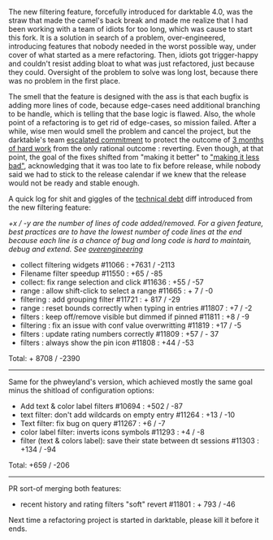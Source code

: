 The new filtering feature, forcefully introduced for darktable 4.0, was the straw that made the camel's back break and made me realize that I had been working with a team of idiots for too long, which was cause to start this fork. It is a solution in search of a problem, over-engineered, introducing features that nobody needed in the worst possible way, under cover of what started as a mere refactoring. Then, idiots got trigger-happy and couldn't resist adding bloat to what was just refactored, just because they could. Oversight of the problem to solve was long lost, because there was no problem in the first place.

The smell that the feature is designed with the ass is that each bugfix is adding more lines of code, because edge-cases need additional branching to be handle, which is telling that the base logic is flawed. Also, the whole point of a refactoring is to get rid of edge-cases, so mission failed. After a while, wise men would smell the problem and cancel the project, but the darktable's team [escalated commitment](https://en.m.wikipedia.org/wiki/Escalation_of_commitment) to protect the outcome of [3 months of hard work](https://en.wikipedia.org/wiki/Sunk_cost) from the only rational outcome : reverting. Even though, at that point, the goal of the fixes shifted from "making it better" to ["making it less bad"](https://github.com/darktable-org/darktable/pull/11848), acknowledging that it was too late to fix before release, while nobody said we had to stick to the release calendar if we knew that the release would not be ready and stable enough.

A quick log for shit and giggles of the [technical debt](https://en.wikipedia.org/wiki/Technical_debt) diff introduced from the new filtering feature:

*+x / -y are the number of lines of code added/removed. For a given feature, best practices are to have the lowest number of code lines at the end because each line is a chance of bug and long code is hard to maintain, debug and extend. See [overengineering](https://en.wikipedia.org/wiki/Overengineering)*

-  collect filtering widgets #11066 : +7631 / -2113
-  Filename filter speedup #11550 : +65 / -85
-  collect: fix range selection and click #11636 : +55 / -57
-  range : allow shift-click to select a range #11665 : + 7 / -0
-  filtering : add grouping filter #11721 : + 817 / -29
-  range : reset bounds correctly when typing in entries #11807 : +7 / -2
-  filters : keep off/remove visible but dimmed if pinned #11811 : +8 / -9
-  filtering : fix an issue with conf value overwritting #11819 : +17 / -5
-  filters : update rating numbers correctly #11809 : +57 / - 37
-  filters : always show the pin icon #11808 : +44 / -53

Total: + 8708 / -2390

----

Same for the phweyland's version, which achieved mostly the same goal minus the shitload of configuration options:

- Add text & color label filters #10694 : +502 / -87
- text filter: don't add wildcards on empty entry #11264 : +13 / -10
- Text filter: fix bug on query #11267 : +6 / -7
- color label filter: inverts icons symbols #11293 : +4 / -8
- filter (text & colors label): save their state between dt sessions #11303 : +134 / -94

Total: +659 / -206

----

PR sort-of merging both features:

- recent history and rating filters "soft" revert #11801 : + 793 / -46

Next time a refactoring project is started in darktable, please kill it before it ends.
